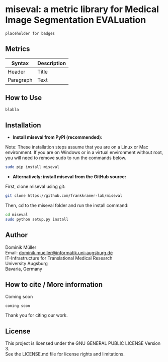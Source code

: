 # miseval: a metric library for Medical Image Segmentation EVALuation

```
placeholder for badges
```

## Metrics

| Syntax      | Description |
| ----------- | ----------- |
| Header      | Title       |
| Paragraph   | Text        |

## How to Use

```python
blabla
```

## Installation


- **Install miseval from PyPI (recommended):**

Note: These installation steps assume that you are on a Linux or Mac environment. If you are on Windows or in a virtual environment without root, you will need to remove sudo to run the commands below.

```sh
sudo pip install miseval
```

- **Alternatively: install miseval from the GitHub source:**

First, clone miseval using git:

```sh
git clone https://github.com/frankkramer-lab/miseval
```

Then, cd to the miseval folder and run the install command:

```sh
cd miseval
sudo python setup.py install
```

## Author

Dominik Müller\
Email: dominik.mueller@informatik.uni-augsburg.de\
IT-Infrastructure for Translational Medical Research\
University Augsburg\
Bavaria, Germany

## How to cite / More information

Coming soon

```
coming soon
```

Thank you for citing our work.

## License

This project is licensed under the GNU GENERAL PUBLIC LICENSE Version 3.\
See the LICENSE.md file for license rights and limitations.
